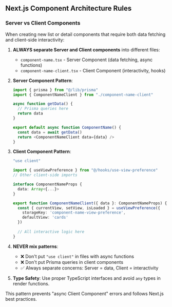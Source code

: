 ## Next.js Component Architecture Rules

### Server vs Client Components
When creating new list or detail components that require both data fetching and client-side interactivity:

1. **ALWAYS separate Server and Client components** into different files:
   - `component-name.tsx` - Server Component (data fetching, async functions)
   - `component-name-client.tsx` - Client Component (interactivity, hooks)

2. **Server Component Pattern**:
   ```typescript
   import { prisma } from "@/lib/prisma"
   import { ComponentNameClient } from "./component-name-client"
   
   async function getData() {
     // Prisma queries here
     return data
   }
   
   export default async function ComponentName() {
     const data = await getData()
     return <ComponentNameClient data={data} />
   }
   ```

3. **Client Component Pattern**:
   ```typescript
   "use client"
   
   import { useViewPreference } from "@/hooks/use-view-preference"
   // Other client-side imports
   
   interface ComponentNameProps {
     data: Array<{...}>
   }
   
   export function ComponentNameClient({ data }: ComponentNameProps) {
     const { currentView, setView, isLoaded } = useViewPreference({
       storageKey: 'component-name-view-preference',
       defaultView: 'cards'
     })
     
     // All interactive logic here
   }
   ```

4. **NEVER mix patterns**:
   - ❌ Don't put `"use client"` in files with async functions
   - ❌ Don't put Prisma queries in client components
   - ✅ Always separate concerns: Server = data, Client = interactivity

5. **Type Safety**: Use proper TypeScript interfaces and avoid `any` types in render functions.

This pattern prevents "async Client Component" errors and follows Next.js best practices.